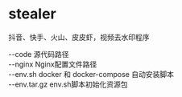 # stealer
抖音、快手、火山、皮皮虾，视频去水印程序

--code        源代码路径  
--nginx       Nginx配置文件路径  
--env.sh      docker 和 docker-compose 自动安装脚本  
--env.tar.gz  env.sh脚本初始化资源包  
